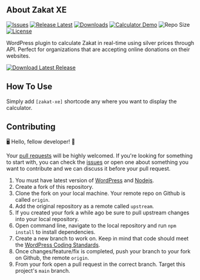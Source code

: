 ## About Zakat XE

[![Issues](https://img.shields.io/github/issues/zohaib87/zakat-xe)](https://github.com/zohaib87/zakat-xe/issues)
[![Release Latest](https://img.shields.io/github/v/release/zohaib87/zakat-xe?color=yellowgreen)](https://github.com/zohaib87/zakat-xe/releases/latest)
[![Downloads](https://img.shields.io/github/downloads/zohaib87/zakat-xe/total)](https://github.com/zohaib87/zakat-xe/releases/latest)
[![Calculator Demo](https://img.shields.io/badge/ZakatCalculator-Demo-blue)](https://demos.xecreators.pk/zakat-calculator)
![Repo Size](https://img.shields.io/github/repo-size/zohaib87/zakat-xe.svg)
[![License](https://img.shields.io/github/license/zohaib87/zakat-xe)](https://github.com/zohaib87/zakat-xe/blob/master/LICENSE.md)

WordPress plugin to calculate Zakat in real-time using silver prices through API. Perfect for organizations that are accepting online donations on their websites.

[![Download Latest Release](https://img.shields.io/badge/Download_Latest_Release-blue?style=for-the-badge)](https://github.com/zohaib87/zakat-xe/releases/latest/download/zakat-xe.zip)

## How To Use

Simply add `[zakat-xe]` shortcode any where you want to display the calculator.

## Contributing

🖥️ Hello, fellow developer! 🙂

Your [pull requests](https://github.com/zohaib87/zakat-xe/pulls) will be highly welcomed. If you're looking for something to start with, you can check the [issues](https://github.com/zohaib87/zakat-xe/issues) or open one about something you want to contribute and we can discuss it before your pull request.

1. You must have latest version of [WordPress](https://wordpress.org/) and [Nodejs](https://nodejs.org/en/).
2. Create a fork of this repository.
3. Clone the fork on your local machine. Your remote repo on Github is called `origin`.
4. Add the original repository as a remote called `upstream`.
5. If you created your fork a while ago be sure to pull upstream changes into your local repository.
6. Open command line, navigate to the local repository and run `npm install` to install dependencies.
7. Create a new branch to work on. Keep in mind that code should meet the [WordPress Coding Standards](https://developer.wordpress.org/coding-standards/wordpress-coding-standards/).
8. Once changes/feature/fix is completed, push your branch to your fork on Github, the remote `origin`.
9. From your fork open a pull request in the correct branch. Target this project's `main` branch.
